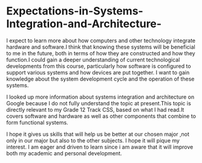 # Expectations-in-Systems-Integration-and-Architecture-

I expect to learn more about how computers and other technology integrate hardware and software.I think that knowing these systems will be beneficial to me in the future, both in terms of how they are constructed and how they function.I could gain a deeper understanding of current technological developments from this course, particularly how software is configured to support various systems and how devices are put together. I want to gain knowledge about the system development cycle and the operation of these systems.

I looked up more information about systems integration and architecture on Google because I do not fully understand the topic at present.This topic is directly relevant to my Grade 12 Track CSS, based on what I had read.It covers software and hardware as well as other components that combine to form functional systems. 

I hope it gives us skills that will help us be better at our chosen major ,not only in our major but also to the other subjects. I hope it will pique my interest. I am eager and driven to learn since i am aware that it will improve both my academic and personal development.
